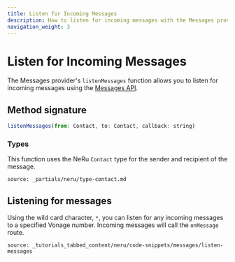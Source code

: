 ```yaml
---
title: Listen for Incoming Messages
description: How to listen for incoming messages with the Messages provider
navigation_weight: 3
---
```


# Listen for Incoming Messages

The Messages provider's `listenMessages` function allows you to listen for incoming messages using the [Messages API](/messages/overview).

## Method signature
```javascript
listenMessages(from: Contact, to: Contact, callback: string)
```

### Types

This function uses the NeRu `Contact` type for the sender and recipient of the message.

```partial
source: _partials/neru/type-contact.md
```

## Listening for messages

Using the wild card character, `*`, you can listen for any incoming messages to a specified Vonage number. Incoming messages will call the `onMessage` route.

```tabbed_content
source: _tutorials_tabbed_content/neru/code-snippets/messages/listen-messages
```